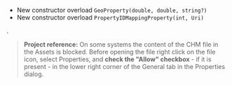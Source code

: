 - New constructor overload `GeoProperty(double, double, string?)`
- New constructor overload `PropertyIDMappingProperty(int, Uri)`

.
>**Project reference:** On some systems the content of the CHM file in the Assets is blocked. Before opening the file right click on the file icon, select Properties, and **check the "Allow" checkbox** - if it is present - in the lower right corner of the General tab in the Properties dialog.